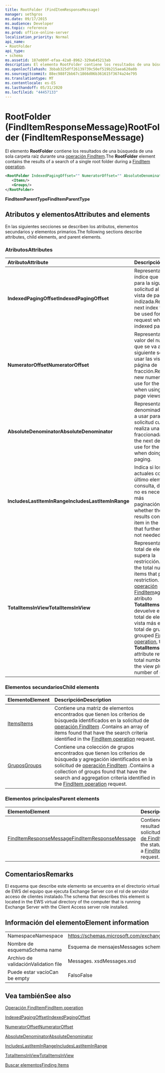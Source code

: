 ```yaml
---
title: RootFolder (FindItemResponseMessage)
manager: sethgros
ms.date: 09/17/2015
ms.audience: Developer
ms.topic: reference
ms.prod: office-online-server
localization_priority: Normal
api_name:
- RootFolder
api_type:
- schema
ms.assetid: 187e009f-efaa-42a8-8962-329a645213ab
description: El elemento RootFolder contiene los resultados de una búsqueda de una sola carpeta raíz durante una operación FindItem.
ms.openlocfilehash: 3bbab325dff26139739c50ef519b215aea620a0b
ms.sourcegitcommit: 88ec988f2bb67c1866d06b361615f3674a24e795
ms.translationtype: MT
ms.contentlocale: es-ES
ms.lasthandoff: 05/31/2020
ms.locfileid: "44457133"
---
```

# <a name="rootfolder-finditemresponsemessage"></a><span data-ttu-id="71e20-103">RootFolder (FindItemResponseMessage)</span><span class="sxs-lookup"><span data-stu-id="71e20-103">RootFolder (FindItemResponseMessage)</span></span>

<span data-ttu-id="71e20-104">El elemento **RootFolder** contiene los resultados de una búsqueda de una sola carpeta raíz durante una [operación FindItem](finditem-operation.md).</span><span class="sxs-lookup"><span data-stu-id="71e20-104">The **RootFolder** element contains the results of a search of a single root folder during a [FindItem operation](finditem-operation.md).</span></span>
  
```xml
<RootFolder IndexedPagingOffset="" NumeratorOffset="" AbsoluteDenominator="" IncludesLastItemInRange="" TotalItemsInView="">
   <Items/>
   <Groups/>
</RootFolder>
```

 <span data-ttu-id="71e20-105">**FindItemParentType**</span><span class="sxs-lookup"><span data-stu-id="71e20-105">**FindItemParentType**</span></span>
## <a name="attributes-and-elements"></a><span data-ttu-id="71e20-106">Atributos y elementos</span><span class="sxs-lookup"><span data-stu-id="71e20-106">Attributes and elements</span></span>

<span data-ttu-id="71e20-107">En las siguientes secciones se describen los atributos, elementos secundarios y elementos primarios.</span><span class="sxs-lookup"><span data-stu-id="71e20-107">The following sections describe attributes, child elements, and parent elements.</span></span>
  
### <a name="attributes"></a><span data-ttu-id="71e20-108">Atributos</span><span class="sxs-lookup"><span data-stu-id="71e20-108">Attributes</span></span>

|<span data-ttu-id="71e20-109">**Atributo**</span><span class="sxs-lookup"><span data-stu-id="71e20-109">**Attribute**</span></span>|<span data-ttu-id="71e20-110">**Descripción**</span><span class="sxs-lookup"><span data-stu-id="71e20-110">**Description**</span></span>|
|:-----|:-----|
|<span data-ttu-id="71e20-111">**IndexedPagingOffset**</span><span class="sxs-lookup"><span data-stu-id="71e20-111">**IndexedPagingOffset**</span></span> <br/> |<span data-ttu-id="71e20-112">Representa el siguiente índice que se debe usar para la siguiente solicitud al usar una vista de paginación indizada.</span><span class="sxs-lookup"><span data-stu-id="71e20-112">Represents the next index that should be used for the next request when using an indexed paging view.</span></span>  <br/> |
|<span data-ttu-id="71e20-113">**NumeratorOffset**</span><span class="sxs-lookup"><span data-stu-id="71e20-113">**NumeratorOffset**</span></span> <br/> |<span data-ttu-id="71e20-114">Representa el nuevo valor del numerador que se va a usar para la siguiente solicitud al usar las vistas de página de fracción.</span><span class="sxs-lookup"><span data-stu-id="71e20-114">Represents the new numerator value to use for the next request when using fraction page views.</span></span>  <br/> |
|<span data-ttu-id="71e20-115">**AbsoluteDenominator**</span><span class="sxs-lookup"><span data-stu-id="71e20-115">**AbsoluteDenominator**</span></span> <br/> |<span data-ttu-id="71e20-116">Representa el siguiente denominador que se va a usar para la siguiente solicitud cuando se realiza una paginación fraccionada.</span><span class="sxs-lookup"><span data-stu-id="71e20-116">Represents the next denominator to use for the next request when doing fractional paging.</span></span>  <br/> |
|<span data-ttu-id="71e20-117">**IncludesLastItemInRange**</span><span class="sxs-lookup"><span data-stu-id="71e20-117">**IncludesLastItemInRange**</span></span> <br/> |<span data-ttu-id="71e20-118">Indica si los resultados actuales contienen el último elemento de la consulta, de modo que no es necesario realizar más paginación.</span><span class="sxs-lookup"><span data-stu-id="71e20-118">Indicates whether the current results contain the last item in the query, such that further paging is not needed.</span></span>  <br/> |
|<span data-ttu-id="71e20-119">**TotalItemsInView**</span><span class="sxs-lookup"><span data-stu-id="71e20-119">**TotalItemsInView**</span></span> <br/> |<span data-ttu-id="71e20-120">Representa el número total de elementos que supera la restricción.</span><span class="sxs-lookup"><span data-stu-id="71e20-120">Represents the total number of items that pass the restriction.</span></span> <span data-ttu-id="71e20-121">En una [operación FindItem](finditem-operation.md)agrupada, el atributo **TotalItemsInView** devuelve el número total de elementos en la vista más el número total de grupos.</span><span class="sxs-lookup"><span data-stu-id="71e20-121">In a grouped [FindItem operation](finditem-operation.md), the **TotalItemsInView** attribute returns the total number of items in the view plus the total number of groups.</span></span>  <br/> |
   
### <a name="child-elements"></a><span data-ttu-id="71e20-122">Elementos secundarios</span><span class="sxs-lookup"><span data-stu-id="71e20-122">Child elements</span></span>

|<span data-ttu-id="71e20-123">**Elemento**</span><span class="sxs-lookup"><span data-stu-id="71e20-123">**Element**</span></span>|<span data-ttu-id="71e20-124">**Descripción**</span><span class="sxs-lookup"><span data-stu-id="71e20-124">**Description**</span></span>|
|:-----|:-----|
|[<span data-ttu-id="71e20-125">Items</span><span class="sxs-lookup"><span data-stu-id="71e20-125">Items</span></span>](items.md) <br/> |<span data-ttu-id="71e20-126">Contiene una matriz de elementos encontrados que tienen los criterios de búsqueda identificados en la solicitud de [operación FindItem](finditem-operation.md) .</span><span class="sxs-lookup"><span data-stu-id="71e20-126">Contains an array of items found that have the search criteria identified in the [FindItem operation](finditem-operation.md) request.</span></span>  <br/> |
|[<span data-ttu-id="71e20-127">Grupos</span><span class="sxs-lookup"><span data-stu-id="71e20-127">Groups</span></span>](groups.md) <br/> |<span data-ttu-id="71e20-128">Contiene una colección de grupos encontrados que tienen los criterios de búsqueda y agregación identificados en la solicitud de [operación FindItem](finditem-operation.md) .</span><span class="sxs-lookup"><span data-stu-id="71e20-128">Contains a collection of groups found that have the search and aggregation criteria identified in the [FindItem operation](finditem-operation.md) request.</span></span>  <br/> |
   
### <a name="parent-elements"></a><span data-ttu-id="71e20-129">Elementos principales</span><span class="sxs-lookup"><span data-stu-id="71e20-129">Parent elements</span></span>

|<span data-ttu-id="71e20-130">**Elemento**</span><span class="sxs-lookup"><span data-stu-id="71e20-130">**Element**</span></span>|<span data-ttu-id="71e20-131">**Descripción**</span><span class="sxs-lookup"><span data-stu-id="71e20-131">**Description**</span></span>|
|:-----|:-----|
|[<span data-ttu-id="71e20-132">FindItemResponseMessage</span><span class="sxs-lookup"><span data-stu-id="71e20-132">FindItemResponseMessage</span></span>](finditemresponsemessage.md) <br/> |<span data-ttu-id="71e20-133">Contiene el estado y el resultado de una solicitud de [operación de FindItem](finditem-operation.md) .</span><span class="sxs-lookup"><span data-stu-id="71e20-133">Contains the status and result of a [FindItem operation](finditem-operation.md) request.</span></span>  <br/> |
   
## <a name="remarks"></a><span data-ttu-id="71e20-134">Comentarios</span><span class="sxs-lookup"><span data-stu-id="71e20-134">Remarks</span></span>

<span data-ttu-id="71e20-135">El esquema que describe este elemento se encuentra en el directorio virtual de EWS del equipo que ejecuta Exchange Server con el rol de servidor acceso de clientes instalado.</span><span class="sxs-lookup"><span data-stu-id="71e20-135">The schema that describes this element is located in the EWS virtual directory of the computer that is running Exchange Server with the Client Access server role installed.</span></span>
  
## <a name="element-information"></a><span data-ttu-id="71e20-136">Información del elemento</span><span class="sxs-lookup"><span data-stu-id="71e20-136">Element information</span></span>

|||
|:-----|:-----|
|<span data-ttu-id="71e20-137">Namespace</span><span class="sxs-lookup"><span data-stu-id="71e20-137">Namespace</span></span>  <br/> |https://schemas.microsoft.com/exchange/services/2006/messages  <br/> |
|<span data-ttu-id="71e20-138">Nombre de esquema</span><span class="sxs-lookup"><span data-stu-id="71e20-138">Schema name</span></span>  <br/> |<span data-ttu-id="71e20-139">Esquema de mensajes</span><span class="sxs-lookup"><span data-stu-id="71e20-139">Messages schema</span></span>  <br/> |
|<span data-ttu-id="71e20-140">Archivo de validación</span><span class="sxs-lookup"><span data-stu-id="71e20-140">Validation file</span></span>  <br/> |<span data-ttu-id="71e20-141">Messages. xsd</span><span class="sxs-lookup"><span data-stu-id="71e20-141">Messages.xsd</span></span>  <br/> |
|<span data-ttu-id="71e20-142">Puede estar vacío</span><span class="sxs-lookup"><span data-stu-id="71e20-142">Can be empty</span></span>  <br/> |<span data-ttu-id="71e20-143">Falso</span><span class="sxs-lookup"><span data-stu-id="71e20-143">False</span></span>  <br/> |
   
## <a name="see-also"></a><span data-ttu-id="71e20-144">Vea también</span><span class="sxs-lookup"><span data-stu-id="71e20-144">See also</span></span>



[<span data-ttu-id="71e20-145">Operación FindItem</span><span class="sxs-lookup"><span data-stu-id="71e20-145">FindItem operation</span></span>](finditem-operation.md)
  
[<span data-ttu-id="71e20-146">IndexedPagingOffset</span><span class="sxs-lookup"><span data-stu-id="71e20-146">IndexedPagingOffset</span></span>](https://msdn.microsoft.com/library/ExchangeWebServices.FindItemParentType.IndexedPagingOffset.aspx)
  
[<span data-ttu-id="71e20-147">NumeratorOffset</span><span class="sxs-lookup"><span data-stu-id="71e20-147">NumeratorOffset</span></span>](https://msdn.microsoft.com/library/ExchangeWebServices.FindItemParentType.NumeratorOffset.aspx)
  
[<span data-ttu-id="71e20-148">AbsoluteDenominator</span><span class="sxs-lookup"><span data-stu-id="71e20-148">AbsoluteDenominator</span></span>](https://msdn.microsoft.com/library/ExchangeWebServices.FindItemParentType.AbsoluteDenominator.aspx)
  
[<span data-ttu-id="71e20-149">IncludesLastItemInRange</span><span class="sxs-lookup"><span data-stu-id="71e20-149">IncludesLastItemInRange</span></span>](https://msdn.microsoft.com/library/ExchangeWebServices.FindItemParentType.IncludesLastItemInRange.aspx)
  
[<span data-ttu-id="71e20-150">TotalItemsInView</span><span class="sxs-lookup"><span data-stu-id="71e20-150">TotalItemsInView</span></span>](https://msdn.microsoft.com/library/ExchangeWebServices.FindItemParentType.TotalItemsInView.aspx)


[<span data-ttu-id="71e20-151">Buscar elementos</span><span class="sxs-lookup"><span data-stu-id="71e20-151">Finding Items</span></span>](https://msdn.microsoft.com/library/63af1f9c-464b-4fca-9ae3-3d60f24ca93c%28Office.15%29.aspx)

